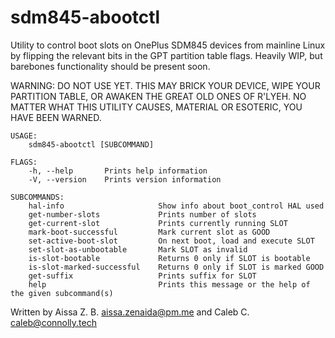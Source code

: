 # sdm845-abootctl
Utility to control boot slots on OnePlus SDM845 devices from mainline Linux by flipping the relevant bits in the GPT partition table flags. Heavily WIP, but barebones functionality should be present soon.

WARNING: DO NOT USE YET. THIS MAY BRICK YOUR DEVICE, WIPE YOUR PARTITION TABLE, OR AWAKEN THE GREAT OLD ONES OF R'LYEH. NO MATTER WHAT THIS UTILITY CAUSES, MATERIAL OR ESOTERIC, YOU HAVE BEEN WARNED.
```
USAGE:
    sdm845-abootctl [SUBCOMMAND]

FLAGS:
    -h, --help       Prints help information
    -V, --version    Prints version information

SUBCOMMANDS:
    hal-info                     Show info about boot_control HAL used
    get-number-slots             Prints number of slots
    get-current-slot             Prints currently running SLOT
    mark-boot-successful         Mark current slot as GOOD
    set-active-boot-slot         On next boot, load and execute SLOT
    set-slot-as-unbootable       Mark SLOT as invalid
    is-slot-bootable             Returns 0 only if SLOT is bootable
    is-slot-marked-successful    Returns 0 only if SLOT is marked GOOD
    get-suffix                   Prints suffix for SLOT
    help                         Prints this message or the help of the given subcommand(s)
```
Written by Aissa Z. B. <aissa.zenaida@pm.me> and Caleb C. <caleb@connolly.tech>
